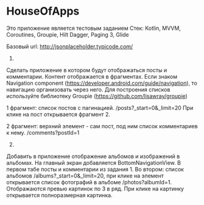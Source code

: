 # HouseOfApps

Это приложение является тестовым заданием 
Стек: Kotlin, MVVM, Coroutines, Groupie, Hilt Dagger, Paging 3, Glide

Базовый url: http://jsonplaceholder.typicode.com/

1)
Сделать приложение в котором будут отображаться посты и комментарии.
Контент отображается в фрагментах. Если знаком Navigation component (https://developer.android.com/guide/navigation), то навигацию организовать через него.
Для построения списков используйте библиотеку Groupie (https://github.com/lisawray/groupie)

1 фрагмент: список постов с пагинацией.
/posts?_start=0&_limit=20
При клике на пост открывается фрагмент 2.

2 фрагмент: верхний элемент - сам пост, под ним список комментариев к нему.
/comments?postId=1

2)
Добавить в приложение отображение альбомов и изображений в альбомах.
На главный экран добавляется BottomNavigationView. В первом табе посты и комментарии из задания 1. Во втором: список альбомов /albums?_start=0&_limit=20, 
при клике на элемент открывается список фотографий в альбоме /photos?albumId=1. Отображаются превью картинок по 3 в ряд. При клике на картинку открывается 
полноразмерная картинка.
